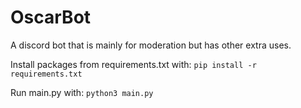 # OscarBot
A discord bot that is mainly for moderation but has other extra uses.

Install packages from requirements.txt with:
`pip install -r requirements.txt`

Run main.py with:
`python3 main.py`
